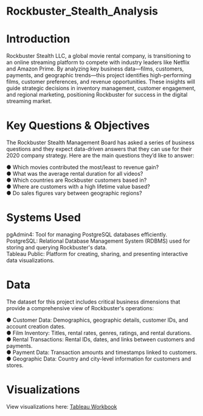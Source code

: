 # Rockbuster_Stealth_Analysis
# Introduction
Rockbuster Stealth LLC, a global movie rental company, is transitioning to an online streaming platform to compete with industry leaders like Netflix and Amazon Prime. By analyzing key business data—films, customers, payments, and geographic trends—this project identifies high-performing films, customer preferences, and revenue opportunities. These insights will guide strategic decisions in inventory management, customer engagement, and regional marketing, positioning Rockbuster for success in the digital streaming market.

# Key Questions & Objectives
The Rockbuster Stealth Management Board has asked a series of business questions and they expect data-driven answers that they can use for their 2020 company strategy. Here are the main questions they’d like to answer:

  ● Which movies contributed the most/least to revenue gain?\
  ● What was the average rental duration for all videos?\
  ● Which countries are Rockbuster customers based in?\
  ● Where are customers with a high lifetime value based?\
  ● Do sales figures vary between geographic regions?
  
# Systems Used
pgAdmin4: Tool for managing PostgreSQL databases efficiently.\
PostgreSQL: Relational Database Management System (RDBMS) used for storing and querying Rockbuster's data.\
Tableau Public: Platform for creating, sharing, and presenting interactive data visualizations.

# Data
The dataset for this project includes critical business dimensions that provide a comprehensive view of Rockbuster's operations:

● Customer Data: Demographics, geographic details, customer IDs, and account creation dates.\
● Film Inventory: Titles, rental rates, genres, ratings, and rental durations.\
● Rental Transactions: Rental IDs, dates, and links between customers and payments.\
● Payment Data: Transaction amounts and timestamps linked to customers.\
● Geographic Data: Country and city-level information for customers and stores.

# Visualizations
View visualizations here: [Tableau Workbook](https://public.tableau.com/app/profile/shikha.kamboj/viz/RockbusterStealthRevenuebyCountry/RockbustertotalRevenuebyCountry)

